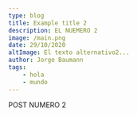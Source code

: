 ```yaml
---
type: blog
title: Example title 2
description: EL NUEMERO 2
image: /main.png
date: 29/10/2020
altImage: El texto alternativo2...
author: Jorge Baumann
tags:
    - hola
    - mundo
---
```


POST NUMERO 2  
